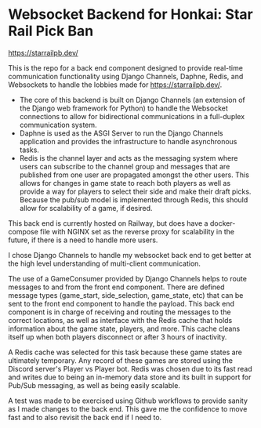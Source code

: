 # Websocket Backend for Honkai: Star Rail Pick Ban
https://starrailpb.dev/

This is the repo for a back end component designed to provide real-time communication functionality using Django Channels, Daphne, Redis, and Websockets to handle the lobbies made for https://starrailpb.dev/.

* The core of this backend is built on Django Channels (an extension of the Django web framework for Python) to handle the Websocket connections to allow for bidirectional communications in a full-duplex communication system.
* Daphne is used as the ASGI Server to run the Django Channels application and provides the infrastructure to handle asynchronous tasks.
* Redis is the channel layer and acts as the messaging system where users can subscribe to the channel group and messages that are published from one user are propagated amongst the other users. This allows for changes in game state to reach both players as well as provide a way for players to select their side and make their draft picks. Because the pub/sub model is implemented through Redis, this should allow for scalability of a game, if desired.

This back end is currently hosted on Railway, but does have a docker-compose file with NGINX set as the reverse proxy for scalability in the future, if there is a need to handle more users. 

I chose Django Channels to handle my websocket back end to get better at the high level understanding of multi-client communication. 

The use of a GameConsumer provided by Django Channels helps to route messages to and from the front end component. There are defined message types (game_start, side_selection, game_state, etc) that can be sent to the front end component to handle the payload. This back end component is in charge of receiving and routing the messages to the correct locations, as well as interface with the Redis cache that holds information about the game state, players, and more. This cache cleans itself up when both players disconnect or after 3 hours of inactivity. 

A Redis cache was selected for this task because these game states are ultimately temporary. Any record of these games are stored using the Discord server's Player vs Player bot. Redis was chosen due to its fast read and writes due to being an in-memory data store and its built in support for Pub/Sub messaging, as well as being easily scalable.

A test was made to be exercised using Github workflows to provide sanity as I made changes to the back end. This gave me the confidence to move fast and to also revisit the back end if I need to.
